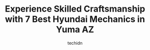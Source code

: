 ---
layout: ampstory
image: https://images.unsplash.com/photo-1611088135647-aa5eb1b5f390?ixlib=rb-4.0.3&ixid=MnwxMjA3fDB8MHxwaG90by1wYWdlfHx8fGVufDB8fHx8&auto=format&fit=crop&w=640&h=853&q=80
author: techidn
featured: false
description: If youre in need of trustworthy and skilled Hyundai Mechanic in Yuma AZ, USA, youll be pleased to discover the 7 best Hyundai Mechanic in town. Their expertise and commitment to customer s
title: Experience Skilled Craftsmanship with 7 Best Hyundai Mechanics in Yuma AZ
cover:
   title: Experience Skilled Craftsmanship with 7 Best Hyundai Mechanics in Yuma AZ
   subtitle: Rickpate
   background: https://images.unsplash.com/photo-1611088135647-aa5eb1b5f390?ixlib=rb-4.0.3&ixid=MnwxMjA3fDB8MHxwaG90by1wYWdlfHx8fGVufDB8fHx8&auto=format&fit=crop&w=640&h=853&q=80

pages: 
 - layout: thirds
   top: <h1>#1 Horne Nissan Yuma Service</h1>
   bottom: "<p>I continue to have all my car repairs done at Horne Nissan dealership in Yuma AZ because of their great service.  All employees from the front desk to the back room are p</p>"
   background: https://www.knot35.com/toplist/wp-content/uploads/2023/06/best-hyundai-mechanic-1-in-yuma-az-1685840324.jpeg
   backgroundblur: true
 - layout: thirds
   top: <h1>#2 Joes Garage | Yuma AZ</h1>
   bottom: "<p>4228 E 32nd St, Yuma, AZ 85365, United States</p>"
   background: https://www.knot35.com/toplist/wp-content/uploads/2023/06/best-hyundai-mechanic-2-in-yuma-az-1685840324.jpeg
   cta:
      link: https://www.knot35.com/toplist/experience-skilled-craftsmanship-with-7-best-hyundai-mechanics-in-yuma-az/
      text: Experience Skilled Craftsmanship with 7 Best Hyundai Mechanics in Yuma AZ
 - layout: thirds
   top: <h1>#3 Rahimi Auto Group</h1>
   bottom: "<p>9251 S Frontage Rd, Yuma, AZ 85365, United States</p>"
   background: https://www.knot35.com/toplist/wp-content/uploads/2023/06/best-hyundai-mechanic-3-in-yuma-az-1685840325.jpeg
   cta:
      link: https://www.knot35.com/toplist/experience-skilled-craftsmanship-with-7-best-hyundai-mechanics-in-yuma-az/
      text: Experience Skilled Craftsmanship with 7 Best Hyundai Mechanics in Yuma AZ
 - layout: thirds
   top: <h1>#4 El Paisa Auto Mechanic LLC and Towing</h1>
   bottom: "<p>229w W 8th St, Yuma, AZ 85364, United States</p>"
   background: https://images.unsplash.com/photo-1553949345-eb786bb3f7ba?ixlib=rb-4.0.3&ixid=MnwxMjA3fDB8MHxwaG90by1wYWdlfHx8fGVufDB8fHx8&auto=format&fit=crop&w=640&h=853&q=80
   cta:
      link: https://www.knot35.com/toplist/experience-skilled-craftsmanship-with-7-best-hyundai-mechanics-in-yuma-az/
      text: Experience Skilled Craftsmanship with 7 Best Hyundai Mechanics in Yuma AZ
 - layout: thirds
   top: <h1>#5 Johns Auto Service</h1>
   bottom: "<p>508 E 22nd St, Yuma, AZ 85365, United States</p>"
   background: https://images.unsplash.com/photo-1604871000636-074fa5117945?ixlib=rb-4.0.3&ixid=MnwxMjA3fDB8MHxwaG90by1wYWdlfHx8fGVufDB8fHx8&auto=format&fit=crop&w=640&h=853&q=80
   cta:
      link: https://www.knot35.com/toplist/experience-skilled-craftsmanship-with-7-best-hyundai-mechanics-in-yuma-az/
      text: Experience Skilled Craftsmanship with 7 Best Hyundai Mechanics in Yuma AZ
 - layout: thirds
   top: <h1>#6 Unzuetas Auto Repair</h1>
   bottom: "<p>1711 S Arizona Ave, Yuma, AZ 85364, United States</p>"
   background: https://images.unsplash.com/photo-1484589065579-248aad0d8b13?ixlib=rb-4.0.3&ixid=MnwxMjA3fDB8MHxwaG90by1wYWdlfHx8fGVufDB8fHx8&auto=format&fit=crop&w=640&h=853&q=80
   cta:
      link: https://www.knot35.com/toplist/experience-skilled-craftsmanship-with-7-best-hyundai-mechanics-in-yuma-az/
      text: Experience Skilled Craftsmanship with 7 Best Hyundai Mechanics in Yuma AZ
 - layout: thirds
   top: <h1>#7 Arizona Auto Clinic Inc.</h1>
   bottom: "<p>1001 S 4th Ave, Yuma, AZ 85364, United States</p>"
   background: https://images.unsplash.com/photo-1510906594845-bc082582c8cc?ixlib=rb-4.0.3&ixid=MnwxMjA3fDB8MHxwaG90by1wYWdlfHx8fGVufDB8fHx8&auto=format&fit=crop&w=640&h=853&q=80
   cta:
      link: https://www.knot35.com/toplist/experience-skilled-craftsmanship-with-7-best-hyundai-mechanics-in-yuma-az/
      text: Experience Skilled Craftsmanship with 7 Best Hyundai Mechanics in Yuma AZ
 - layout: thirds
   middle: Continue reading...
   background: https://images.unsplash.com/photo-1496096265110-f83ad7f96608?ixlib=rb-4.0.3&ixid=MnwxMjA3fDB8MHxwaG90by1wYWdlfHx8fGVufDB8fHx8&auto=format&fit=crop&w=640&h=853&q=80
   cta:
      link: https://www.knot35.com/toplist/experience-skilled-craftsmanship-with-7-best-hyundai-mechanics-in-yuma-az/
      text: Experience Skilled Craftsmanship with 7 Best Hyundai Mechanics in Yuma AZ
      
---